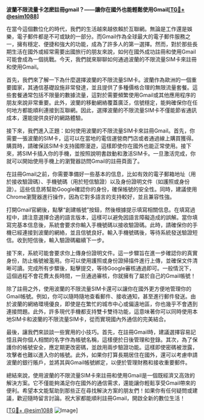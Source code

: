 **波蘭不限流量卡怎麽註冊gmail？——讓你在國外也能輕鬆使用Gmail[[TG💪+ @esim1088](https://t.me/s/esim1088)]**

在當今這個數位化的時代，我們的生活越來越依賴於互聯網。無論是工作還是娛樂，電子郵件都是不可或缺的一部分。而Gmail作為全球最大的電子郵件服務之一，擁有穩定、便捷和強大的功能，成為了許多人的第一選擇。然而，對於那些長期生活在國外或經常需要出國旅行的朋友來說，如何在國外成功註冊和使用Gmail可能會成為一個挑戰。今天，我們就來聊聊如何通過波蘭的不限流量SIM卡來註冊和使用Gmail。

首先，我們來了解一下為什麼選擇波蘭的不限流量SIM卡。波蘭作為歐洲的一個重要國家，其通信基礎設施非常發達，並且提供了多種價格合理的無限流量套餐。這些套餐通常包括不限量的數據流量，這對於需要頻繁使用Gmail或其他應用程序的朋友來說非常重要。此外，波蘭的移動網絡覆蓋廣泛，信號穩定，能夠確保你在任何地方都能順利連接到互聯網。因此，選擇波蘭的不限流量SIM卡不僅能節省通訊成本，還能提供良好的網路體驗。

接下來，我們進入正題：如何使用波蘭的不限流量SIM卡來註冊Gmail。首先，你需要一張波蘭的SIM卡，這可以在當地的電信運營商門店或者通過線上購買獲得。購買時，請確保該SIM卡支持國際漫遊，這樣即使你在國外也能正常使用。接下來，將SIM卡插入你的手機，並按照說明書啟動和激活SIM卡。一旦激活完成，你就可以開始使用手機上的瀏覽器訪問Gmail的註冊頁面了。

在註冊Gmail之前，你需要準備好一些基本的信息，比如有效的電子郵箱地址（用於接收驗證碼）、手機號碼（用於短信驗證）以及身份證明文件（如護照或身份證）。這些信息將幫助Google確認你的身份，確保帳號的安全性。同時，建議使用Chrome瀏覽器進行操作，因為它對多語言的支持較好，並且兼容性強。

打開Gmail官網後，點擊“創建帳號”按鈕，然後根據提示填寫相關信息。在填寫過程中，請注意選擇合適的語言版本，這樣可以避免因語言障礙造成的誤解。當你填寫完基本信息後，系統會要求你輸入手機號碼以接收驗證碼。此時，請確保你的手機已經連接到波蘭的網絡，並且信號良好。輸入手機號碼後，等待系統發送驗證短信。收到短信後，輸入驗證碼繼續下一步。

接下來，系統可能會要求你上傳身份證明文件。這一步驟旨在進一步確認你的真實身份，防止帳號被濫用。你可以使用護照或身份證掃描件進行上傳，並確保文件清晰可讀。完成所有步驟後，點擊提交，等待Google審核通過即可。一般情況下，這個過程不會花費太長時間，一旦通過審核，你就擁有了屬於自己的Gmail帳號！

除了註冊之外，使用波蘭的不限流量SIM卡還可以讓你在國外更方便地管理你的Gmail帳號。例如，你可以隨時隨地查看郵件、接收通知，甚至進行郵件發送。由於波蘭的網絡環境優良，即使是在繁忙的城市中心或偏遠地區，你也幾乎不會遇到連接問題。此外，許多現代手機都支持雙卡雙待功能，這意味著你可以同時使用本地SIM卡和波蘭的不限流量SIM卡，從而實現國內外通信的完美結合。

最後，讓我們來談談一些實用的小技巧。首先，在註冊Gmail時，建議選擇容易記憶且與你個人相關的名字作為帳號名稱，這樣便於日後管理和登錄。其次，為了保護你的帳號安全，應定期更改密碼，並啟用兩步驗證功能。這樣即使密碼被泄露，攻擊者也難以進入你的帳號。此外，如果你打算長期居住在國外，還可以考慮申請波蘭的銀行賬戶，並將其與Gmail帳號綁定，以便於管理財務和接收重要郵件。

總結來說，使用波蘭的不限流量SIM卡來註冊和使用Gmail是一個既經濟又高效的解決方案。它不僅能夠滿足你在國外的通信需求，還能讓你輕鬆享受Gmail帶來的便利。希望本文能幫助到那些正在尋找解決方案的朋友們！如果你有任何疑問或建議，歡迎隨時留言討論。祝大家都能順利註冊Gmail，開啟全新的數位生活！

[[TG💪+ @esim1088](https://t.me/s/esim1088) ![Image](https://i.postimg.cc/4NQfJmqS/Snipaste-2025-05-13-00-14-12.png)]